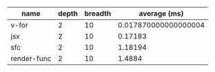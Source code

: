 | name        | depth | breadth | average (ms)         |
| ----------- | ----- | ------- | -------------------- |
| v-for       | 2     | 10      | 0.017870000000000004 |
| jsx         | 2     | 10      | 0.17183              |
| sfc         | 2     | 10      | 1.18194              |
| render-func | 2     | 10      | 1.4884               |